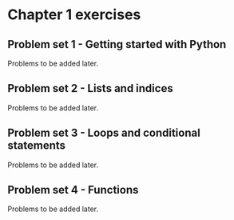 # Chapter 1 exercises

## Problem set 1 - Getting started with Python

Problems to be added later.

## Problem set 2 - Lists and indices

Problems to be added later.

## Problem set 3 - Loops and conditional statements

Problems to be added later.

## Problem set 4 - Functions

Problems to be added later.
